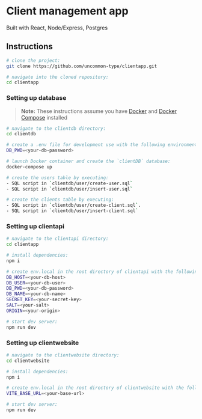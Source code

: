 # Client management app
Built with React, Node/Express, Postgres

## Instructions
```bash
# clone the project:
git clone https://github.com/uncommon-type/clientapp.git

# navigate into the cloned repository:
cd clientapp

```

### Setting up database
> **Note:**  These instructions assume you have [Docker](https://docs.docker.com/engine/install/) and [Docker Compose](https://docs.docker.com/compose/install/) installed

```bash
# navigate to the clientdb directory:
cd clientdb

# create a .env file for development use with the following environment variable:
DB_PWD=<your-db-password>

# launch Docker container and create the `clientDB` database:
docker-compose up

# create the users table by executing:
- SQL script in `clientdb/user/create-user.sql`
- SQL script in `clientdb/user/insert-user.sql`

# create the clients table by executing:
- SQL script in `clientdb/user/create-client.sql`. 
- SQL script in `clientdb/user/insert-client.sql`

```

### Setting up clientapi
```bash
# navigate to the clientapi directory:
cd clientapp

# install dependencies:
npm i

# create env.local in the root directory of clientapi with the following environment variables:
DB_HOST=<your-db-host>
DB_USER=<your-db-user>
DB_PWD=<your-db-password>
DB_NAME=<your-db-name>
SECRET_KEY=<your-secret-key>
SALT=<your-salt>
ORIGIN=<your-origin>

# start dev server:
npm run dev

```

### Setting up clientwebsite

```bash
# navigate to the clientwebsite directory:
cd clientwebsite

# install dependencies:
npm i

# create env.local in the root directory of clientwebsite with the following environment variable:
VITE_BASE_URL=<your-base-url>

# start dev server:
npm run dev

```